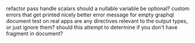 refactor pass
handle scalars
should a nullable variable be optional?
custom errors that get printed nicely
better error message for empty graphql document
test on real apps
are any directives relevant to the output types, or just ignore them?
should this attempt to determine if you don't have fragment in document?
